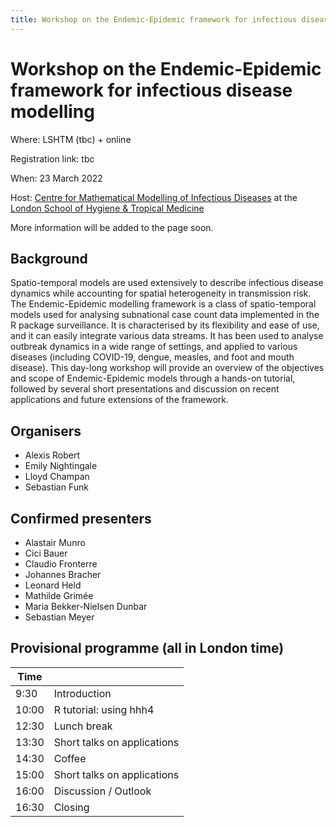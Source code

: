 ```yaml
---
title: Workshop on the Endemic-Epidemic framework for infectious disease modelling
---
```


# Workshop on the Endemic-Epidemic framework for infectious disease modelling

Where: LSHTM (tbc) + online

Registration link: tbc

When: 23 March 2022

Host: [Centre for Mathematical Modelling of Infectious Diseases](https://www.lshtm.ac.uk/research/centres/centre-mathematical-modelling-infectious-diseases) at the [London School of Hygiene & Tropical Medicine](https://www.lshtm.ac.uk)

More information will be added to the page soon.

## Background

Spatio-temporal models are used extensively to describe infectious disease dynamics while accounting for spatial heterogeneity in transmission risk. The Endemic-Epidemic modelling framework is a class of spatio-temporal models used for analysing subnational case count data implemented in the R package surveillance. It is characterised by its flexibility and ease of use, and it can easily integrate various data streams. It has been used to analyse outbreak dynamics in a wide range of settings, and applied to various diseases (including COVID-19, dengue, measles, and foot and mouth disease). This day-long workshop will provide an overview of the objectives and scope of Endemic-Epidemic models through a hands-on tutorial, followed by several short presentations and discussion on recent applications and future extensions of the framework.

## Organisers
* Alexis Robert
* Emily Nightingale
* Lloyd Champan
* Sebastian Funk

## Confirmed presenters
* Alastair Munro
* Cici Bauer
* Claudio Fronterre
* Johannes Bracher
* Leonard Held
* Mathilde Grimée
* Maria Bekker-Nielsen Dunbar
* Sebastian Meyer

## Provisional programme (all in London time)

| Time  |                             |
|-------|-----------------------------|
| 9:30  | Introduction                |
| 10:00 | R tutorial: using hhh4      |
| 12:30 | Lunch break                 |
| 13:30 | Short talks on applications |
| 14:30 | Coffee                      |
| 15:00 | Short talks on applications |
| 16:00 | Discussion / Outlook        |
| 16:30 | Closing                     |

